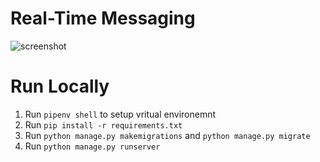 # Real-Time Messaging

![screenshot](https://github.com/iiio2/real-time-messaging/assets/47961062/823cc993-85b5-43e3-ad10-ddf052ae54b5)

# Run Locally
1. Run `pipenv shell` to setup vritual environemnt
2. Run `pip install -r requirements.txt`
3. Run `python manage.py makemigrations` and `python manage.py migrate`
4. Run `python manage.py runserver`
